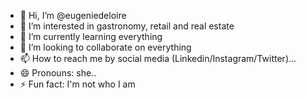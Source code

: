 - 👋 Hi, I’m @eugeniedeloire
- 👀 I’m interested in gastronomy, retail and real estate
- 🌱 I’m currently learning everything
- 💞️ I’m looking to collaborate on everything
- 📫 How to reach me by social media (Linkedin/Instagram/Twitter)...
- 😄 Pronouns: she..
- ⚡ Fun fact: I'm not who I am

<!---
eugeniedeloire/eugeniedeloire is a ✨ special ✨ repository because its `README.md` (this file) appears on your GitHub profile.
You can click the Preview link to take a look at your changes.
--->

